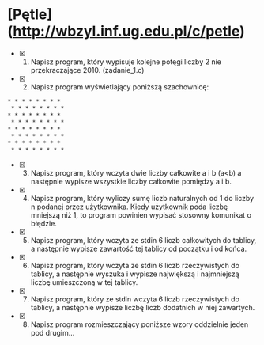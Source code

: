 # [Pętle] (http://wbzyl.inf.ug.edu.pl/c/petle)

* [x] 1. Napisz program, który wypisuje kolejne potęgi liczby 2 nie przekraczające 2010. (zadanie_1.c)
* [x] 2. Napisz program wyświetlający poniższą szachownicę:

```
* * * * * * * *
 * * * * * * * *
* * * * * * * *
 * * * * * * * *
* * * * * * * *
 * * * * * * * *
* * * * * * * *
 * * * * * * * *
```

* [x] 3. Napisz program, który wczyta dwie liczby całkowite a i b (a<b) a następnie wypisze wszystkie liczby całkowite pomiędzy a i b.

* [x] 4. Napisz program, który wyliczy sumę liczb naturalnych od 1 do liczby n podanej przez użytkownika. Kiedy użytkownik poda liczbę mniejszą niż 1, to program powinien wypisać stosowny komunikat o błędzie.

* [x] 5. Napisz program, który wczyta ze stdin 6 liczb całkowitych do tablicy, a następnie wypisze zawartość tej tablicy od początku i od końca.

* [x] 6. Napisz program, który wczyta ze stdin 6 liczb rzeczywistych do tablicy, a następnie wyszuka i wypisze największą i najmniejszą liczbę umieszczoną w tej tablicy.

* [x] 7. Napisz program, który ze stdin wczyta 6 liczb rzeczywistych do tablicy, a następnie wypisze liczbę liczb dodatnich w niej zawartych.

* [x] 8. Napisz program rozmieszczający poniższe wzory oddzielnie jeden pod drugim...
